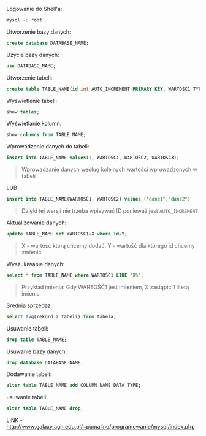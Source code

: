 Logowanie do Shell'a:
```sql
mysql -u root
```


Utworzenie bazy danych:
```sql
create database DATABASE_NAME;
```


Użycie bazy danych:
```sql
use DATABASE_NAME;
```


Utworzenie tabeli:
```sql
create table TABLE_NAME(id int AUTO_INCREMENT PRIMARY KEY, WARTOŚĆ1 TYPDANYCH(45), WARTOŚĆ2 TYPDANYCH(45), WARTOŚĆ3 TYPDANYCH(45));
```


Wyświetlenie tabeli:
```sql
show tables;
```

Wyświetlanie kolumn:
```sql
show columns from TABLE_NAME;
```

Wprowadzenie danych do tabeli:
```sql
insert into TABLE_NAME values(1, WARTOŚĆ1, WARTOŚĆ2, WARTOŚĆ3);
```
> Wprowadzanie danych według kolejnych wartości wprowadzonych w tabeli

LUB

```sql
insert into TABLE_NAME(WARTOŚĆ1, WARTOŚĆ2) values ("dane1","dane2")
```
> Dzięki tej wersji nie trzeba wpisywać ID ponieważ jest `AUTO_INCREMENT`

Aktualizowanie danych:
```sql
update TABLE_NAME set WARTOŚĆ1=X where id=Y;
```
> X - wartość którą chcemy dodać, Y - wartość dla którego id chcemy zmienić

Wyszukiwanie danych:
```sql
select * from TABLE_NAME where WARTOŚĆ1 LIKE "X%";
```
> Przykład imienia: Gdy WARTOŚĆ1 jest imieniem, X zastąpić 1 literą imienia

Srednia sprzedaz:
```sql
select avg(rekord_z_tabeli) from tabela;
```

Usuwanie tabeli:
```sql
drop table TABLE_NAME;
```

Usuwanie bazy danych:
```sql
drop database DATABASE_NAME;
```

Dodawanie tabeli:
```sql
alter table TABLE_NAME add COLUMN_NAME DATA_TYPE;
```

usuwanie tabeli:
```sql
alter table TABLE_NAME drop;
```



LINK - http://www.galaxy.agh.edu.pl/~pamalino/programowanie/mysql/index.php
